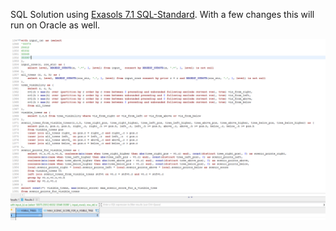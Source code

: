 SQL Solution using [Exasols 7.1 SQL-Standard](https://docs.exasol.com/db/latest/sql_references/sqlstandardcompliance.htm). With a few changes this will run on Oracle as well.

![sol](./sql_sol.png)
